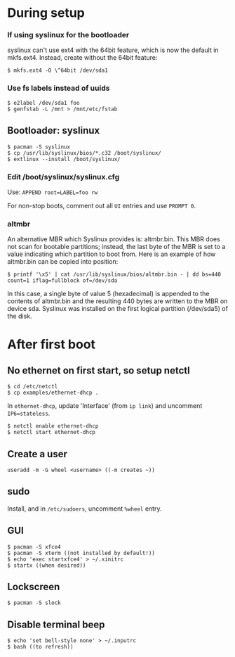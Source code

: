 # During setup

### If using syslinux for the bootloader
syslinux can't use ext4 with the 64bit feature, which is now the default in mkfs.ext4.
Instead, create without the 64bit feature:

~~~
$ mkfs.ext4 -O \^64bit /dev/sda1
~~~

### Use fs labels instead of uuids

~~~
$ e2label /dev/sda1 foo
$ genfstab -L /mnt > /mnt/etc/fstab
~~~

## Bootloader: syslinux

~~~
$ pacman -S syslinux
$ cp /usr/lib/syslinux/bios/*.c32 /boot/syslinux/
$ extlinux --install /boot/syslinux/
~~~

### Edit /boot/syslinux/syslinux.cfg
Use: `APPEND root=LABEL=foo rw`

For non-stop boots, comment out all `UI` entries and use `PROMPT 0`.

### altmbr
An alternative MBR which Syslinux provides is: altmbr.bin.
This MBR does not scan for bootable partitions; instead, the last byte of the MBR is set to a value indicating which partition to boot from.
Here is an example of how altmbr.bin can be copied into position:

~~~
$ printf '\x5' | cat /usr/lib/syslinux/bios/altmbr.bin - | dd bs=440 count=1 iflag=fullblock of=/dev/sda
~~~

In this case, a single byte of value 5 (hexadecimal) is appended to the contents of altmbr.bin and the resulting 440 bytes are written to the MBR on device sda.
Syslinux was installed on the first logical partition (/dev/sda5) of the disk.

# After first boot

## No ethernet on first start, so setup netctl

~~~
$ cd /etc/netctl
$ cp examples/ethernet-dhcp .
~~~

In `ethernet-dhcp`, update 'Interface' (from `ip link`) and uncomment `IP6=stateless`.

~~~
$ netctl enable ethernet-dhcp
$ netctl start ethernet-dhcp
~~~

## Create a user

~~~
useradd -m -G wheel <username> ((-m creates ~))
~~~


## sudo
Install, and in `/etc/sudoers`, uncomment `%wheel` entry.

## GUI

~~~
$ pacman -S xfce4
$ pacman -S xterm ((not installed by default!))
$ echo 'exec startxfce4' > ~/.xinitrc
$ startx ((when desired))
~~~

## Lockscreen

~~~
$ pacman -S slock
~~~

## Disable terminal beep

~~~
$ echo 'set bell-style none' > ~/.inputrc
$ bash ((to refresh))
~~~
